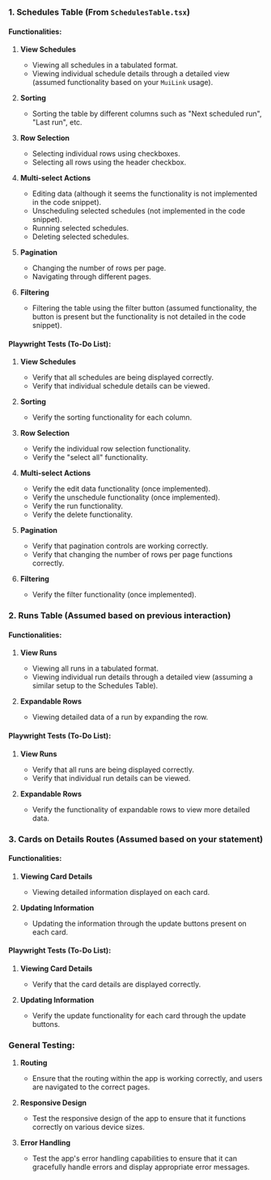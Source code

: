 ### 1. Schedules Table (From `SchedulesTable.tsx`)

#### Functionalities:

1. **View Schedules**
   - Viewing all schedules in a tabulated format.
   - Viewing individual schedule details through a detailed view (assumed functionality based on your `MuiLink` usage).

2. **Sorting**
   - Sorting the table by different columns such as "Next scheduled run", "Last run", etc.

3. **Row Selection**
   - Selecting individual rows using checkboxes.
   - Selecting all rows using the header checkbox.

4. **Multi-select Actions**
   - Editing data (although it seems the functionality is not implemented in the code snippet).
   - Unscheduling selected schedules (not implemented in the code snippet).
   - Running selected schedules.
   - Deleting selected schedules.

5. **Pagination**
   - Changing the number of rows per page.
   - Navigating through different pages.

6. **Filtering**
   - Filtering the table using the filter button (assumed functionality, the button is present but the functionality is not detailed in the code snippet).

#### Playwright Tests (To-Do List):

1. **View Schedules**
   - Verify that all schedules are being displayed correctly.
   - Verify that individual schedule details can be viewed.

2. **Sorting**
   - Verify the sorting functionality for each column.

3. **Row Selection**
   - Verify the individual row selection functionality.
   - Verify the "select all" functionality.

4. **Multi-select Actions**
   - Verify the edit data functionality (once implemented).
   - Verify the unschedule functionality (once implemented).
   - Verify the run functionality.
   - Verify the delete functionality.

5. **Pagination**
   - Verify that pagination controls are working correctly.
   - Verify that changing the number of rows per page functions correctly.

6. **Filtering**
   - Verify the filter functionality (once implemented).

### 2. Runs Table (Assumed based on previous interaction)

#### Functionalities:

1. **View Runs**
   - Viewing all runs in a tabulated format.
   - Viewing individual run details through a detailed view (assuming a similar setup to the Schedules Table).

2. **Expandable Rows**
   - Viewing detailed data of a run by expanding the row.

#### Playwright Tests (To-Do List):

1. **View Runs**
   - Verify that all runs are being displayed correctly.
   - Verify that individual run details can be viewed.

2. **Expandable Rows**
   - Verify the functionality of expandable rows to view more detailed data.

### 3. Cards on Details Routes (Assumed based on your statement)

#### Functionalities:

1. **Viewing Card Details**
   - Viewing detailed information displayed on each card.

2. **Updating Information**
   - Updating the information through the update buttons present on each card.

#### Playwright Tests (To-Do List):

1. **Viewing Card Details**
   - Verify that the card details are displayed correctly.

2. **Updating Information**
   - Verify the update functionality for each card through the update buttons.

### General Testing:

1. **Routing**
   - Ensure that the routing within the app is working correctly, and users are navigated to the correct pages.
   
2. **Responsive Design**
   - Test the responsive design of the app to ensure that it functions correctly on various device sizes.

3. **Error Handling**
   - Test the app's error handling capabilities to ensure that it can gracefully handle errors and display appropriate error messages.
